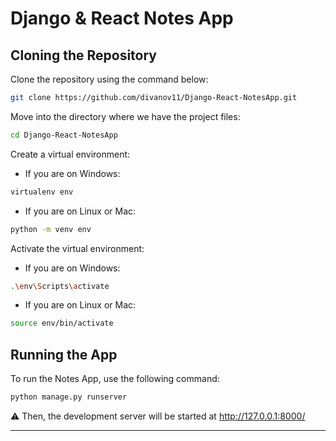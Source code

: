 # Django & React Notes App

## Cloning the Repository

Clone the repository using the command below:

```bash
git clone https://github.com/divanov11/Django-React-NotesApp.git
```

Move into the directory where we have the project files:

```bash
cd Django-React-NotesApp
```

Create a virtual environment:

- If you are on Windows:

```bash
virtualenv env
```

- If you are on Linux or Mac:

```bash
python -m venv env
```

Activate the virtual environment:

- If you are on Windows:

```bash
.\env\Scripts\activate
```

- If you are on Linux or Mac:

```bash
source env/bin/activate
```

## Running the App

To run the Notes App, use the following command:

```bash
python manage.py runserver
```

⚠ Then, the development server will be started at http://127.0.0.1:8000/

---
